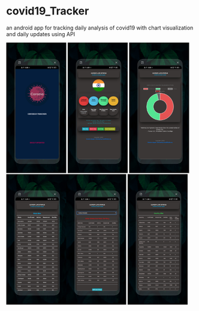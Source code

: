 # covid19_Tracker
an android app for tracking daily analysis of covid19  with chart visualization and daily updates using API

  <img src="covid19/1.jpg" width="160" heigth="150"> <img src="covid19/2.jpg" width="160" heigth="150">
 <img src="covid19/3.jpg" width="160" heigth="150"> <img src="covid19/4.jpg" width="160" heigth="150"><img src="covid19/5.jpg" width="160" heigth="150">
 <img src="covid19/6.jpg" width="160" heigth="150">
 
